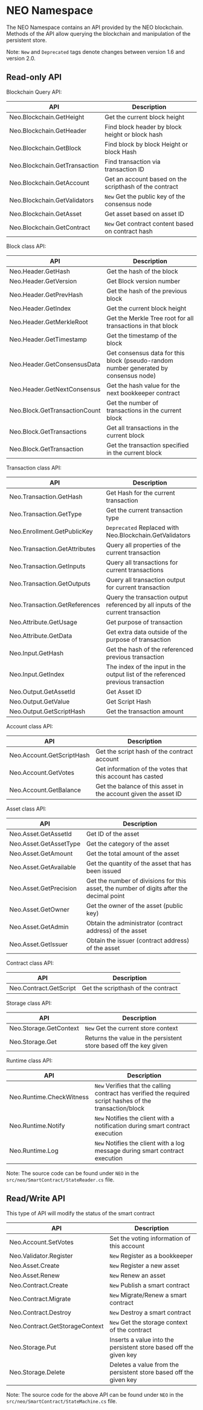 # NEO Namespace

The NEO Namespace contains an API provided by the NEO blockchain. Methods of the API allow querying the blockchain and manipulation of the persistent store.

Note: `New` and `Deprecated` tags denote changes between version 1.6 and version 2.0.

## Read-only API

Blockchain Query API:

| API                           | Description                              |
| ----------------------------- | ---------------------------------------- |
| Neo.Blockchain.GetHeight      | Get the current block height             |
| Neo.Blockchain.GetHeader      | Find block header by block height or block hash |
| Neo.Blockchain.GetBlock       | Find block by block Height or block Hash |
| Neo.Blockchain.GetTransaction | Find transaction via transaction ID      |
| Neo.Blockchain.GetAccount     | Get an account based on the scripthash of the contract |
| Neo.Blockchain.GetValidators  | `New` Get the public key of the consensus node |
| Neo.Blockchain.GetAsset       | Get asset based on asset ID              |
| Neo.Blockchain.GetContract    | `New` Get contract content based on contract hash |

Block class API:

| API                           | Description                              |
| ----------------------------- | ---------------------------------------- |
| Neo.Header.GetHash            | Get the hash of the block                |
| Neo.Header.GetVersion         | Get Block version number                 |
| Neo.Header.GetPrevHash        | Get the hash of the previous block       |
| Neo.Header.GetIndex           | Get the current block height             |
| Neo.Header.GetMerkleRoot      | Get the Merkle Tree root for all transactions in that block |
| Neo.Header.GetTimestamp       | Get the timestamp of the block           |
| Neo.Header.GetConsensusData   | Get consensus data for this block (pseudo-random number generated by consensus node) |
| Neo.Header.GetNextConsensus   | Get the hash value for the next bookkeeper contract |
| Neo.Block.GetTransactionCount | Get the number of transactions in the current block |
| Neo.Block.GetTransactions     | Get all transactions in the current block |
| Neo.Block.GetTransaction      | Get the transaction specified in the current block |

Transaction class API:

| API                           | Description                              |
| ----------------------------- | ---------------------------------------- |
| Neo.Transaction.GetHash       | Get Hash for the current transaction     |
| Neo.Transaction.GetType       | Get the current transaction type         |
| Neo.Enrollment.GetPublicKey   | `Deprecated` Replaced with Neo.Blockchain.GetValidators |
| Neo.Transaction.GetAttributes | Query all properties of the current transaction |
| Neo.Transaction.GetInputs     | Query all transactions for current transactions |
| Neo.Transaction.GetOutputs    | Query all transaction output for current transaction |
| Neo.Transaction.GetReferences | Query the transaction output referenced by all inputs of the current transaction |
| Neo.Attribute.GetUsage        | Get purpose of transaction               |
| Neo.Attribute.GetData         | Get extra data outside of the purpose of transaction |
| Neo.Input.GetHash             | Get the hash of the referenced previous transaction |
| Neo.Input.GetIndex            | The index of the input in the output list of the referenced previous transaction |
| Neo.Output.GetAssetId         | Get Asset ID                             |
| Neo.Output.GetValue           | Get Script Hash                          |
| Neo.Output.GetScriptHash      | Get the transaction amount               |

Account class API:

| API                       | Description                              |
| ------------------------- | ---------------------------------------- |
| Neo.Account.GetScriptHash | Get the script hash of the contract account |
| Neo.Account.GetVotes      | Get information of the votes that this account has casted |
| Neo.Account.GetBalance    | Get the balance of this asset in the account given the asset ID |

Asset class API:

| API                    | Description                              |
| ---------------------- | ---------------------------------------- |
| Neo.Asset.GetAssetId   | Get ID of the asset                      |
| Neo.Asset.GetAssetType | Get the category of the asset            |
| Neo.Asset.GetAmount    | Get the total amount of the asset        |
| Neo.Asset.GetAvailable | Get the quantity of the asset that has been issued |
| Neo.Asset.GetPrecision | Get the number of divisions for this asset, the number of digits after the decimal point |
| Neo.Asset.GetOwner     | Get the owner of the asset (public key)  |
| Neo.Asset.GetAdmin     | Obtain the administrator (contract address) of the asset |
| Neo.Asset.GetIssuer    | Obtain the issuer (contract address) of the asset |

Contract class API:

| API                    | Description                        |
| ---------------------- | ---------------------------------- |
| Neo.Contract.GetScript | Get the scripthash of the contract |

Storage class API:

| API                    | Description                              |
| ---------------------- | ---------------------------------------- |
| Neo.Storage.GetContext | `New` Get the current store context      |
| Neo.Storage.Get        | Returns the value in the persistent store based off the key given |

Runtime class API:

| API                      | Description                              |
| ------------------------ | ---------------------------------------- |
| Neo.Runtime.CheckWitness | `New` Verifies that the calling contract has verified the required script hashes of the transaction/block |
| Neo.Runtime.Notify       | `New` Notifies the client with a notification during smart contract execution |
| Neo.Runtime.Log          | `New` Notifies the client with a log message during smart contract execution |

Note: The source code can be found under `NEO` in the `src/neo/SmartContract/StateReader.cs` file.

## Read/Write API

This type of API will modify the status of the smart contract

| API                            | Description                              |
| ------------------------------ | ---------------------------------------- |
| Neo.Account.SetVotes           | Set the voting information of this account |
| Neo.Validator.Register         | `New` Register as a bookkeeper           |
| Neo.Asset.Create               | `New` Register a new asset               |
| Neo.Asset.Renew                | `New` Renew an asset                     |
| Neo.Contract.Create            | `New` Publish a smart contract           |
| Neo.Contract.Migrate           | `New` Migrate/Renew a smart contract     |
| Neo.Contract.Destroy           | `New` Destroy a smart contract           |
| Neo.Contract.GetStorageContext | `New` Get the storage context of the contract |
| Neo.Storage.Put                | Inserts a value into the persistent store based off the given key |
| Neo.Storage.Delete             | Deletes a value from the persistent store based off the given key |

Note: The source code for the above API can be found under `NEO` in the `src/neo/SmartContract/StateMachine.cs` file.
